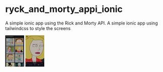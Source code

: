 # ryck_and_morty_appi_ionic
A simple ionic app using the Rick and Morty API.
A simple ionic app using tailwindcss to style the screens

<img src="https://github.com/Victhor1/ryck_and_morty_appi_ionic/blob/master/src/1.jpg" height="100" width="60" alt="img" />
<img src="https://github.com/Victhor1/ryck_and_morty_appi_ionic/blob/master/src/2.jpg" height="100" width="60" alt="img" />
